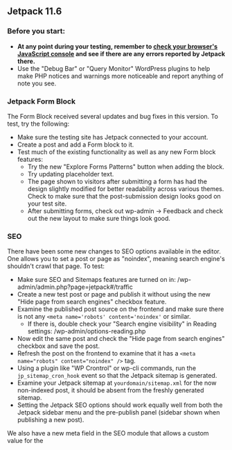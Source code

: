 ## Jetpack 11.6

### Before you start:

- **At any point during your testing, remember to [check your browser's JavaScript console](https://wordpress.org/support/article/using-your-browser-to-diagnose-javascript-errors/#step-3-diagnosis) and see if there are any errors reported by Jetpack there.**
- Use the "Debug Bar" or "Query Monitor" WordPress plugins to help make PHP notices and warnings more noticeable and report anything of note you see.

### Jetpack Form Block

The Form Block received several updates and bug fixes in this version. To test, try the following:

- Make sure the testing site has Jetpack connected to your account.
- Create a post and add a Form block to it. 
- Test much of the existing functionality as well as any new Form block features:
  - Try the new "Explore Forms Patterns" button when adding the block.
  - Try updating placeholder text.
  - The page shown to visitors after submitting a form has had the design slightly modified for better readability across various themes. Check to make sure that the post-submission design looks good on your test site.
  - After submitting forms, check out wp-admin -> Feedback and check out the new layout to make sure things look good.

### SEO

There have been some new changes to SEO options available in the editor. One allows you to set a post or page as "noindex", meaning search engine's shouldn't crawl that page. To test:

- Make sure SEO and Sitemaps features are turned on in: /wp-admin/admin.php?page=jetpack#/traffic
- Create a new test post or page and publish it without using the new "Hide page from search engines" checkbox feature.
- Examine the published post source on the frontend and make sure there is not any `<meta name='robots' content='noindex'` or similar.
	- If there is, double check your "Search engine visibility" in Reading settings: /wp-admin/options-reading.php
- Now edit the same post and check the "Hide page from search engines" checkbox and save the post.
- Refresh the post on the frontend to examine that it has a `<meta name="robots" content="noindex" />` tag.
- Using a plugin like "WP Crontrol" or wp-cli commands, run the `jp_sitemap_cron_hook` event so that the Jetpack sitemap is generated.
- Examine your Jetpack sitemap at `yourdomain/sitemap.xml` for the now non-indexed post, it should be absent from the freshly generated sitemap.
- Setting the Jetpack SEO options should work equally well from both the Jetpack sidebar menu and the pre-publish panel (sidebar shown when publishing a new post).

We also have a new meta field in the SEO module that allows a custom value for the <title> tag to be specified at the post level.

- Before beginning the test, make sure the SEO module is enabled by navigating to "Jetpack > Settings" and searching for "SEO". Turn this module on by clicking on the toggle:
- Open an individual post on the front end of the site and take note of the page title displaying in the HTML/browser tab. This should be the default HTML title.
- In the post editor, click on the Jetpack icon in the upper right-hand corner, this will show Jetpack-specific settings in the post editor sidebar.
- Under "SEO title", set a custom title and then choose "Update" to update the post.
- Refresh the post on the front-end of the site and confirm that the <title> tag and browser tab now display your custom title.

Other notes for the new meta field that you can check out:

- If you have the Jetpack social connections module enabled, you should also see the og:title meta tag updated to contain your custom title string.
- There were some small modifications to how the custom SEO description is fetched, please check that adding custom SEO descriptions still work as expected for posts and pages.
- Change a post status to "Draft", then in the editor click "Publish". The pre-publish sidebar should contain the "Jetpack SEO" menu item.

### And More!

You can see a [full list of changes in this release here](https://github.com/Automattic/jetpack/blob/jetpack/branch-11.6/projects/plugins/jetpack/CHANGELOG.md). Please feel free to test any and all functionality mentioned! 

**Thank you for all your help!**
